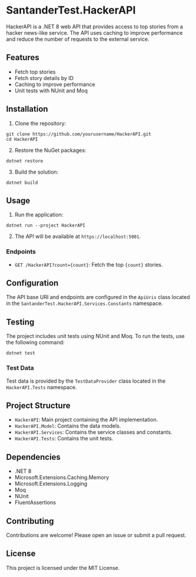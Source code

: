 # SantanderTest.HackerAPI

HackerAPI is a .NET 8 web API that provides access to top stories from a hacker news-like service. The API uses caching to improve performance and reduce the number of requests to the external service.

## Features

- Fetch top stories
- Fetch story details by ID
- Caching to improve performance
- Unit tests with NUnit and Moq

## Installation

1. Clone the repository:

```
git clone https://github.com/yourusername/HackerAPI.git
cd HackerAPI
```
   
2. Restore the NuGet packages:

```
dotnet restore
```
    
3. Build the solution:

```
dotnet build
```

## Usage

1. Run the application:

```
dotnet run --project HackerAPI
```

2. The API will be available at `https://localhost:5001`.

### Endpoints

- `GET /HackerAPI?count={count}`: Fetch the top `{count}` stories.

## Configuration

The API base URI and endpoints are configured in the `ApiUris` class located in the `SantanderTest.HackerAPI.Services.Constants` namespace.

## Testing

The project includes unit tests using NUnit and Moq. To run the tests, use the following command:

```
dotnet test
```

### Test Data

Test data is provided by the `TestDataProvider` class located in the `HackerAPI.Tests` namespace.

## Project Structure

- `HackerAPI`: Main project containing the API implementation.
- `HackerAPI.Model`: Contains the data models.
- `HackerAPI.Services`: Contains the service classes and constants.
- `HackerAPI.Tests`: Contains the unit tests.

## Dependencies

- .NET 8
- Microsoft.Extensions.Caching.Memory
- Microsoft.Extensions.Logging
- Moq
- NUnit
- FluentAssertions

## Contributing

Contributions are welcome! Please open an issue or submit a pull request.

## License

This project is licensed under the MIT License.
